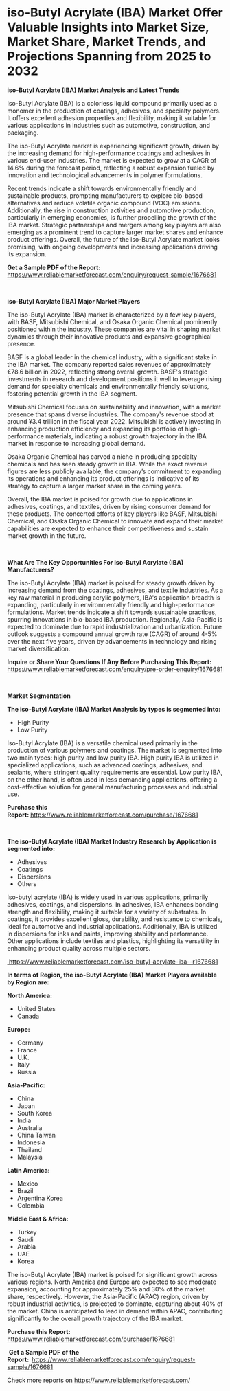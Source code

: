 <p><h1>iso-Butyl Acrylate (IBA) Market Offer Valuable Insights into Market Size, Market Share, Market Trends, and Projections Spanning from 2025 to 2032</h1></p><p><strong>iso-Butyl Acrylate (IBA) Market Analysis and Latest Trends</strong></p>
<p><p>Iso-Butyl Acrylate (IBA) is a colorless liquid compound primarily used as a monomer in the production of coatings, adhesives, and specialty polymers. It offers excellent adhesion properties and flexibility, making it suitable for various applications in industries such as automotive, construction, and packaging.</p><p>The iso-Butyl Acrylate market is experiencing significant growth, driven by the increasing demand for high-performance coatings and adhesives in various end-user industries. The market is expected to grow at a CAGR of 14.6% during the forecast period, reflecting a robust expansion fueled by innovation and technological advancements in polymer formulations.</p><p>Recent trends indicate a shift towards environmentally friendly and sustainable products, prompting manufacturers to explore bio-based alternatives and reduce volatile organic compound (VOC) emissions. Additionally, the rise in construction activities and automotive production, particularly in emerging economies, is further propelling the growth of the IBA market. Strategic partnerships and mergers among key players are also emerging as a prominent trend to capture larger market shares and enhance product offerings. Overall, the future of the iso-Butyl Acrylate market looks promising, with ongoing developments and increasing applications driving its expansion.</p></p>
<p><strong>Get a Sample PDF of the Report:&nbsp;</strong> <a href="https://www.reliablemarketforecast.com/enquiry/request-sample/1676681?utm_campaign=2810&utm_medium=2&utm_source=Github&utm_content=ia&utm_term=24032025&utm_id=iso-butyl-acrylate-iba">https://www.reliablemarketforecast.com/enquiry/request-sample/1676681</a></p>
<p>&nbsp;</p>
<p><strong>iso-Butyl Acrylate (IBA) Major Market Players</strong></p>
<p><p>The iso-Butyl Acrylate (IBA) market is characterized by a few key players, with BASF, Mitsubishi Chemical, and Osaka Organic Chemical prominently positioned within the industry. These companies are vital in shaping market dynamics through their innovative products and expansive geographical presence.</p><p>BASF is a global leader in the chemical industry, with a significant stake in the IBA market. The company reported sales revenues of approximately €78.6 billion in 2022, reflecting strong overall growth. BASF's strategic investments in research and development positions it well to leverage rising demand for specialty chemicals and environmentally friendly solutions, fostering potential growth in the IBA segment.</p><p>Mitsubishi Chemical focuses on sustainability and innovation, with a market presence that spans diverse industries. The company's revenue stood at around ¥3.4 trillion in the fiscal year 2022. Mitsubishi is actively investing in enhancing production efficiency and expanding its portfolio of high-performance materials, indicating a robust growth trajectory in the IBA market in response to increasing global demand.</p><p>Osaka Organic Chemical has carved a niche in producing specialty chemicals and has seen steady growth in IBA. While the exact revenue figures are less publicly available, the company’s commitment to expanding its operations and enhancing its product offerings is indicative of its strategy to capture a larger market share in the coming years.</p><p>Overall, the IBA market is poised for growth due to applications in adhesives, coatings, and textiles, driven by rising consumer demand for these products. The concerted efforts of key players like BASF, Mitsubishi Chemical, and Osaka Organic Chemical to innovate and expand their market capabilities are expected to enhance their competitiveness and sustain market growth in the future.</p></p>
<p>&nbsp;</p>
<p><strong>What Are The Key Opportunities For iso-Butyl Acrylate (IBA) Manufacturers?</strong></p>
<p><p>The iso-Butyl Acrylate (IBA) market is poised for steady growth driven by increasing demand from the coatings, adhesives, and textile industries. As a key raw material in producing acrylic polymers, IBA's application breadth is expanding, particularly in environmentally friendly and high-performance formulations. Market trends indicate a shift towards sustainable practices, spurring innovations in bio-based IBA production. Regionally, Asia-Pacific is expected to dominate due to rapid industrialization and urbanization. Future outlook suggests a compound annual growth rate (CAGR) of around 4-5% over the next five years, driven by advancements in technology and rising market diversification.</p></p>
<p><strong>Inquire or Share Your Questions If Any Before Purchasing This Report:</strong> <a href="https://www.reliablemarketforecast.com/enquiry/pre-order-enquiry/1676681?utm_campaign=2810&utm_medium=2&utm_source=Github&utm_content=ia&utm_term=24032025&utm_id=iso-butyl-acrylate-iba">https://www.reliablemarketforecast.com/enquiry/pre-order-enquiry/1676681</a></p>
<p>&nbsp;</p>
<p><strong>Market Segmentation</strong></p>
<p><strong>The iso-Butyl Acrylate (IBA) Market Analysis by types is segmented into:</strong></p>
<p><ul><li>High Purity</li><li>Low Purity</li></ul></p>
<p><p>Iso-Butyl Acrylate (IBA) is a versatile chemical used primarily in the production of various polymers and coatings. The market is segmented into two main types: high purity and low purity IBA. High purity IBA is utilized in specialized applications, such as advanced coatings, adhesives, and sealants, where stringent quality requirements are essential. Low purity IBA, on the other hand, is often used in less demanding applications, offering a cost-effective solution for general manufacturing processes and industrial use.</p></p>
<p><strong>Purchase this Report:&nbsp;</strong><a href="https://www.reliablemarketforecast.com/purchase/1676681?utm_campaign=2810&utm_medium=2&utm_source=Github&utm_content=ia&utm_term=24032025&utm_id=iso-butyl-acrylate-iba">https://www.reliablemarketforecast.com/purchase/1676681</a></p>
<p>&nbsp;</p>
<p><strong>The iso-Butyl Acrylate (IBA) Market Industry Research by Application is segmented into:</strong></p>
<p><ul><li>Adhesives</li><li>Coatings</li><li>Dispersions</li><li>Others</li></ul></p>
<p><p>Iso-butyl acrylate (IBA) is widely used in various applications, primarily adhesives, coatings, and dispersions. In adhesives, IBA enhances bonding strength and flexibility, making it suitable for a variety of substrates. In coatings, it provides excellent gloss, durability, and resistance to chemicals, ideal for automotive and industrial applications. Additionally, IBA is utilized in dispersions for inks and paints, improving stability and performance. Other applications include textiles and plastics, highlighting its versatility in enhancing product quality across multiple sectors.</p></p>
<p><a href="https://www.reliablemarketforecast.com/iso-butyl-acrylate-iba--r1676681?utm_campaign=2810&utm_medium=2&utm_source=Github&utm_content=ia&utm_term=24032025&utm_id=iso-butyl-acrylate-iba">&nbsp;https://www.reliablemarketforecast.com/iso-butyl-acrylate-iba--r1676681</a></p>
<p><strong>In terms of Region, the iso-Butyl Acrylate (IBA) Market Players available by Region are:</strong></p>
<p>
    <p> <strong> North America: </strong>
        <ul>
            <li>United States</li>
            <li>Canada</li>
        </ul>
        </p> 
    <p> <strong> Europe: </strong>
        <ul>
            <li>Germany</li>
            <li>France</li>
            <li>U.K.</li>
            <li>Italy</li>
            <li>Russia</li>
        </ul>
        </p> 
    <p> <strong> Asia-Pacific: </strong>
        <ul>
            <li>China</li>
            <li>Japan</li>
            <li>South Korea</li>
            <li>India</li>
            <li>Australia</li>
            <li>China Taiwan</li>
            <li>Indonesia</li>
            <li>Thailand</li>
            <li>Malaysia</li>
        </ul>
        </p> 
    <p> <strong> Latin America: </strong>
        <ul>
            <li>Mexico</li>
            <li>Brazil</li>
            <li>Argentina Korea</li>
            <li>Colombia</li>
        </ul>
        </p> 
    <p> <strong> Middle East & Africa: </strong>
        <ul>
            <li>Turkey</li>
            <li>Saudi</li>
            <li>Arabia</li>
            <li>UAE</li>
            <li>Korea</li>
        </ul>
    </p>
    </p>
<p><p>The iso-Butyl Acrylate (IBA) market is poised for significant growth across various regions. North America and Europe are expected to see moderate expansion, accounting for approximately 25% and 30% of the market share, respectively. However, the Asia-Pacific (APAC) region, driven by robust industrial activities, is projected to dominate, capturing about 40% of the market. China is anticipated to lead in demand within APAC, contributing significantly to the overall growth trajectory of the IBA market.</p></p>
<p><strong>Purchase this Report: </strong><a href="https://www.reliablemarketforecast.com/purchase/1676681?utm_campaign=2810&utm_medium=2&utm_source=Github&utm_content=ia&utm_term=24032025&utm_id=iso-butyl-acrylate-iba">https://www.reliablemarketforecast.com/purchase/1676681</a></p>
<p>&nbsp;<strong>Get a Sample PDF of the Report:&nbsp;&nbsp;</strong><a href="https://www.reliablemarketforecast.com/enquiry/request-sample/1676681?utm_campaign=2810&utm_medium=2&utm_source=Github&utm_content=ia&utm_term=24032025&utm_id=iso-butyl-acrylate-iba">https://www.reliablemarketforecast.com/enquiry/request-sample/1676681</a></p>
<p><strong></strong></p>
<p>Check more reports on <a href="https://www.reliablemarketforecast.com/?utm_campaign=2810&utm_medium=2&utm_source=Github&utm_content=ia&utm_term=24032025&utm_id=iso-butyl-acrylate-iba">https://www.reliablemarketforecast.com/</a></p>